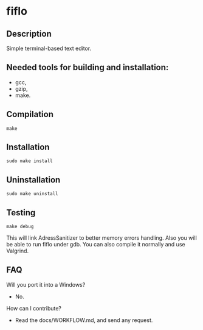 # fiflo

## Description
Simple terminal-based text editor.

## Needed tools for building and installation:
- gcc,
- gzip,
- make.

## Compilation
```
make
```

## Installation
```
sudo make install
```

## Uninstallation
```
sudo make uninstall
```

## Testing
```
make debug
```
This will link AdressSanitizer to better memory errors handling. Also you will
be able to run fiflo under gdb. You can also compile it normally and use
Valgrind.

## FAQ
Will you port it into a Windows?
- No.

How can I contribute?
- Read the docs/WORKFLOW.md, and send any request.
